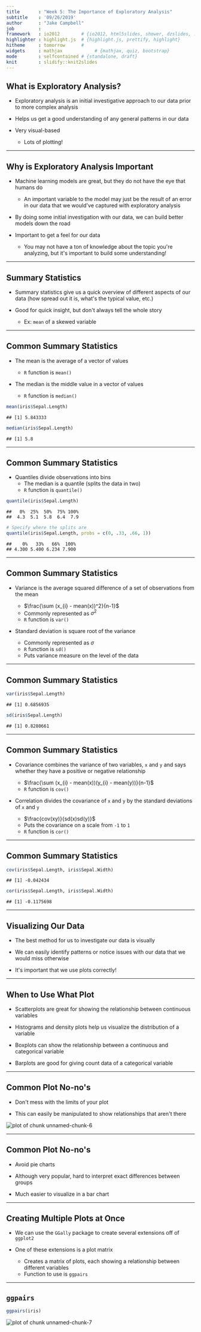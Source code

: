 ```yaml
---
title       : "Week 5: The Importance of Exploratory Analysis"
subtitle    : '09/26/2019'
author      : "Jake Campbell"
job         : 
framework   : io2012        # {io2012, html5slides, shower, dzslides, ...}
highlighter : highlight.js  # {highlight.js, prettify, highlight}
hitheme     : tomorrow      # 
widgets     : mathjax            # {mathjax, quiz, bootstrap}
mode        : selfcontained # {standalone, draft}
knit        : slidify::knit2slides
---
```




## What is Exploratory Analysis?

- Exploratory analysis is an initial investigative approach to our data prior to more complex analysis

- Helps us get a good understanding of any general patterns in our data

- Very visual-based
  + Lots of plotting!

---

## Why is Exploratory Analysis Important

- Machine learning models are great, but they do not have the eye that humans do
  + An important variable to the model may just be the result of an error in our data that we would've captured with exploratory analysis
  
- By doing some initial investigation with our data, we can build better models down the road

- Important to get a feel for our data
  + You may not have a ton of knowledge about the topic you're analyzing, but it's important to build some understanding!

---

## Summary Statistics

- Summary statistics give us a quick overview of different aspects of our data (how spread out it is, what's the typical value, etc.)

- Good for quick insight, but don't always tell the whole story
  + Ex: `mean` of a skewed variable

---

## Common Summary Statistics

- The mean is the average of a vector of values
  + `R` function is `mean()`

- The median is the middle value in a vector of values
  + `R` function is `median()`
  

```r
mean(iris$Sepal.Length)
```

```
## [1] 5.843333
```

```r
median(iris$Sepal.Length)
```

```
## [1] 5.8
```

---

## Common Summary Statistics

- Quantiles divide observations into bins
  + The median is a quantile (splits the data in two)
  + `R` function is `quantile()`


```r
quantile(iris$Sepal.Length)
```

```
##   0%  25%  50%  75% 100% 
##  4.3  5.1  5.8  6.4  7.9
```

```r
# Specify where the splits are
quantile(iris$Sepal.Length, probs = c(0, .33, .66, 1))
```

```
##    0%   33%   66%  100% 
## 4.300 5.400 6.234 7.900
```

---

## Common Summary Statistics

- Variance is the average squared difference of a set of observations from the mean
  + $\frac{\sum (x_{i} - mean(x))^2}{n-1}$
  + Commonly represented as $\sigma^2$
  + `R` function is `var()`
  
- Standard deviation is square root of the variance
  + Commonly represented as $\sigma$
  + `R` function is `sd()`
  + Puts variance measure on the level of the data

---

## Common Summary Statistics


```r
var(iris$Sepal.Length)
```

```
## [1] 0.6856935
```

```r
sd(iris$Sepal.Length)
```

```
## [1] 0.8280661
```

---

## Common Summary Statistics

- Covariance combines the variance of two variables, `x` and `y` and says whether they have a positive or negative relationship
  + $\frac{\sum (x_{i} - mean(x))(y_{i} - mean(y))}{n-1}$
  + `R` function is `cov()`

- Correlation divides the covariance of `x` and `y` by the standard deviations of `x` and `y`
  + $\frac{cov(xy)}{sd(x)sd(y)}$
  + Puts the covariance on a scale from `-1` to `1`
  + `R` function is `cor()`

---

## Common Summary Statistics


```r
cov(iris$Sepal.Length, iris$Sepal.Width)
```

```
## [1] -0.042434
```

```r
cor(iris$Sepal.Length, iris$Sepal.Width)
```

```
## [1] -0.1175698
```

---

## Visualizing Our Data

- The best method for us to investigate our data is visually

- We can easily identify patterns or notice issues with our data that we would miss otherwise

- It's important that we use plots correctly!

---

## When to Use What Plot

- Scatterplots are great for showing the relationship between continuous variables

- Histograms and density plots help us visualize the distribution of a variable

- Boxplots can show the relationship between a continuous and categorical variable

- Barplots are good for giving count data of a categorical variable

---

## Common Plot No-no's

- Don't mess with the limits of your plot

- This can easily be manipulated to show relationships that aren't there

<img src="assets/fig/unnamed-chunk-6-1.png" title="plot of chunk unnamed-chunk-6" alt="plot of chunk unnamed-chunk-6" style="display: block; margin: auto;" />

---

## Common Plot No-no's

- Avoid pie charts

- Although very popular, hard to interpret exact differences between groups

- Much easier to visualize in a bar chart

---

## Creating Multiple Plots at Once

- We can use the `GGally` package to create several extensions off of `ggplot2`

- One of these extensions is a plot matrix
  + Creates a matrix of plots, each showing a relationship between different variables
  + Function to use is `ggpairs`

---

## `ggpairs`


```r
ggpairs(iris)
```

<img src="assets/fig/unnamed-chunk-7-1.png" title="plot of chunk unnamed-chunk-7" alt="plot of chunk unnamed-chunk-7" style="display: block; margin: auto;" />

